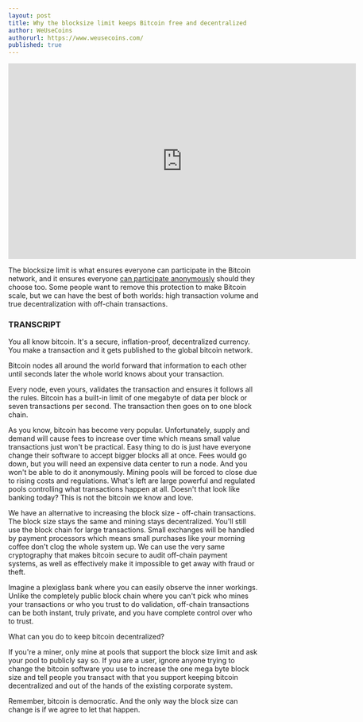 ```yaml
---
layout: post
title: Why the blocksize limit keeps Bitcoin free and decentralized
author: WeUseCoins
authorurl: https://www.weusecoins.com/
published: true
---
```


<iframe width="700" height="394" src="https://www.youtube.com/embed/cZp7UGgBR0I" frameborder="0" allowfullscreen></iframe>
<p>The blocksize limit is what ensures everyone can participate in the Bitcoin network, and it ensures everyone <a href="/use-bitcoin-anonymously/">can participate anonymously</a> should they choose too. Some people want to remove this protection to make Bitcoin scale, but we can have the best of both worlds: high transaction volume and true decentralization with off-chain transactions.
<h3>TRANSCRIPT</h3>
<p>You all know bitcoin. It's a secure, inflation-proof, decentralized currency. You make a transaction and it gets published to the global bitcoin network.
<p>Bitcoin nodes all around the world forward that information to each other until seconds later the whole world knows about your transaction.
<p>Every node, even yours, validates the transaction and ensures it follows all the rules. Bitcoin has a built-in limit of one megabyte of data per block or seven transactions per second. The transaction then goes on to one block chain.
<p>As you know, bitcoin has become very popular. Unfortunately, supply and demand will cause fees to increase over time which means small value transactions just won't be practical. Easy thing to do is just have everyone change their software to accept bigger blocks all at once. Fees would go down, but you will need an expensive data center to run a node. And you won't be able to do it anonymously. Mining pools will be forced to close due to rising costs and regulations. What's left are large powerful and regulated pools controlling what transactions happen at all. Doesn't that look like banking today? This is not the bitcoin we know and love.
<p>We have an alternative to increasing the block size - off-chain transactions. The block size stays the same and mining stays decentralized. You'll still use the block chain for large transactions. Small exchanges will be handled by payment processors which means small purchases like your morning coffee don't clog the whole system up. We can use the very same cryptography that makes bitcoin secure to audit off-chain payment systems, as well as effectively make it impossible to get away with fraud or theft.
<p>Imagine a plexiglass bank where you can easily observe the inner workings. Unlike the completely public block chain where you can't pick who mines your transactions or who you trust to do validation, off-chain transactions can be both instant, truly private, and you have complete control over who to trust.
<p>What can you do to keep bitcoin decentralized?
<p>If you're a miner, only mine at pools that support the block size limit and ask your pool to publicly say so. If you are a user, ignore anyone trying to change the bitcoin software you use to increase the one mega byte block size and tell people you transact with that you support keeping bitcoin decentralized and out of the hands of the existing corporate system.
<p>Remember, bitcoin is democratic. And the only way the block size can change is if we agree to let that happen.
